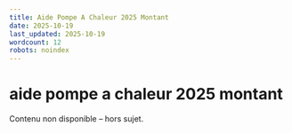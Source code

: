 ```yaml
---
title: Aide Pompe A Chaleur 2025 Montant
date: 2025-10-19
last_updated: 2025-10-19
wordcount: 12
robots: noindex
---
```


# aide pompe a chaleur 2025 montant

Contenu non disponible – hors sujet.